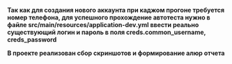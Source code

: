 **Так как для создания нового аккаунта при каджом прогоне требуется номер телефона, для успешного прохождение автотеста нужно в файле src/main/resources/application-dev.yml ввести реально существующий логин и пароль в поля creds.common_username, creds_password**

**В проекте реализован сбор скриншотов и формирование алюр отчета**
